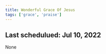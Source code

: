 ```yaml
---
title: Wonderful Grace Of Jesus
tags: ['grace', 'praise']
---
```


## Last schedulued: Jul 10, 2022          

None
